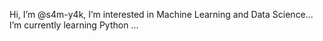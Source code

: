 Hi, I’m @s4m-y4k,
I’m interested in Machine Learning and Data Science...
I’m currently learning Python ...

<!---
s4m-y4k/s4m-y4k is a ✨ special ✨ repository because its `README.md` (this file) appears on your GitHub profile.
You can click the Preview link to take a look at your changes.
--->
